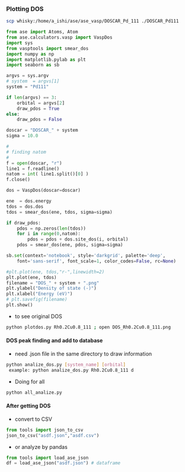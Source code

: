 ### Plotting DOS

```bash {cmd="/bin/bash"}
scp whisky:/home/a_ishi/ase/ase_vasp/DOSCAR_Pd_111 ./DOSCAR_Pd111
```

```python {cmd="/Users/ishi/.pyenv/shims/python"}
from ase import Atoms, Atom
from ase.calculators.vasp import VaspDos
import sys
from vasptools import smear_dos
import numpy as np
import matplotlib.pylab as plt
import seaborn as sb

argvs = sys.argv
# system  = argvs[1]
system = "Pd111"

if len(argvs) == 3:
	orbital = argvs[2]
	draw_pdos = True
else:
	draw_pdos = False

doscar = "DOSCAR_" + system
sigma = 10.0

#
# finding natom
#
f = open(doscar, "r")
line1 = f.readline()
natom = int( line1.split()[0] )
f.close()

dos = VaspDos(doscar=doscar)

ene  = dos.energy
tdos = dos.dos
tdos = smear_dos(ene, tdos, sigma=sigma)

if draw_pdos:
	pdos = np.zeros(len(tdos))
	for i in range(0,natom):
		pdos = pdos + dos.site_dos(i, orbital)
	pdos = smear_dos(ene, pdos, sigma=sigma)

sb.set(context='notebook', style='darkgrid', palette='deep',
    font='sans-serif', font_scale=1, color_codes=False, rc=None)

#plt.plot(ene, tdos,"r-",linewidth=2)
plt.plot(ene, tdos)
filename = "DOS_" + system + ".png"
plt.ylabel("Density of state (-)")
plt.xlabel("Energy (eV)")
# plt.savefig(filename)
plt.show()
```

* to see original DOS
```bash
python plotdos.py Rh0.2Cu0.8_111 ; open DOS_Rh0.2Cu0.8_111.png
```

#### DOS peak finding and add to database
* need .json file in the same directory to draw information

```bash
python analize_dos.py [system_name] [orbital]
 example: python analize_dos.py Rh0.2Cu0.8_111 d
```

* Doing for all
```bash
python all_analize.py
```

#### After getting DOS
* convert to CSV
```python
from tools import json_to_csv
json_to_csv("asdf.json","asdf.csv")
```
* or analyze by pandas
```python
from tools import load_ase_json
df = load_ase_json("asdf.json") # dataframe
```

